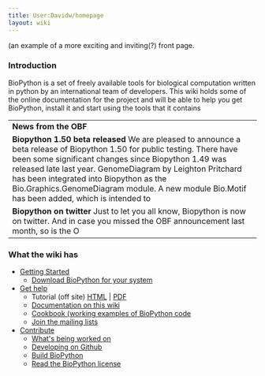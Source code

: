```yaml
---
title: User:Davidw/homepage
layout: wiki
---
```


(an example of a more exciting and inviting(?) front page.

### Introduction

BioPython is a set of freely available tools for biological computation
written in python by an international team of developers. This wiki
holds some of the online documentation for the project and will be able
to help you get BioPython, install it and start using the tools that it
contains

|                                                                                                                                                                                                                                                                                                                                                                                          |
|------------------------------------------------------------------------------------------------------------------------------------------------------------------------------------------------------------------------------------------------------------------------------------------------------------------------------------------------------------------------------------------|
| **News from the OBF**                                                                                                                                                                                                                                                                                                                                                                    |
| **Biopython 1.50 beta released** We are pleased to announce a beta release of Biopython 1.50 for public testing. There have been some significant changes since Biopython 1.49 was released late last year. GenomeDiagram by Leighton Pritchard has been integrated into Biopython as the Bio.Graphics.GenomeDiagram module. A new module Bio.Motif has been added, which is intended to |
| **Biopython on twitter** Just to let you all know, Biopython is now on twitter. And in case you missed the OBF announcement last month, so is the O|B|F News feed (and BioPerl). You are welcome to follow us (all) on twitter. I'd also like to remind people there are news feeds.                                                                                                     |

### What the wiki has

-   [Getting Started](Getting_Started "wikilink")
    -   [ Download BioPython for your system](Download "wikilink")
-   [ Get help](Documentation "wikilink")
    -   Tutorial (off site)
        [HTML](http://biopython.org/DIST/docs/tutorial/Tutorial.html) |
        [PDF](http://biopython.org/DIST/docs/tutorial/Tutorial.pdf)
    -   [ Documentation on this
        wiki](Category%3AWiki_Documentation "wikilink")
    -   [ Cookbook (working examples of BioPython
        code](Category%3ACoobook "wikilink")
    -   [ Join the mailing lists](Mailing_lists "wikilink")
-   [ Contribute](Contributing "wikilink")
    -   [ What's being worked on](Active_projects "wikilink")
    -   [ Developing on Github ](GitUsage "wikilink")
    -   [ Build BioPython](Building_a_release "wikilink")
    -   [Read the BioPython
        license](http://www.biopython.org/DIST/LICENSE)

